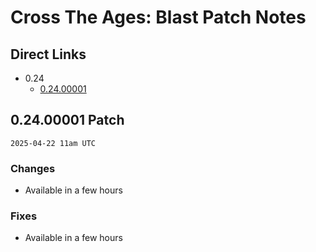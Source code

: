 # Cross The Ages: Blast Patch Notes

## Direct Links

- 0.24
  - [0.24.00001](#02400001-patch)

## 0.24.00001 Patch

`2025-04-22 11am UTC`

### Changes

- Available in a few hours

### Fixes

- Available in a few hours
